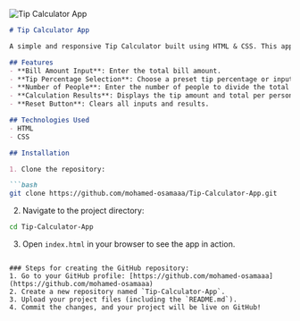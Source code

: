 ![Tip Calculator App](https://github.com/user-attachments/assets/d228ac61-36a4-49c2-a688-08b6ce569c22)




```markdown
# Tip Calculator App

A simple and responsive Tip Calculator built using HTML & CSS. This app allows users to input a bill amount, select a tip percentage, and enter the number of people to split the bill. It then calculates and displays the tip amount and total cost per person.

## Features
- **Bill Amount Input**: Enter the total bill amount.
- **Tip Percentage Selection**: Choose a preset tip percentage or input a custom value.
- **Number of People**: Enter the number of people to divide the total cost.
- **Calculation Results**: Displays the tip amount and total per person.
- **Reset Button**: Clears all inputs and results.

## Technologies Used
- HTML
- CSS

## Installation

1. Clone the repository:

```bash
git clone https://github.com/mohamed-osamaaa/Tip-Calculator-App.git
```

2. Navigate to the project directory:

```bash
cd Tip-Calculator-App
```

3. Open `index.html` in your browser to see the app in action.

```

### Steps for creating the GitHub repository:
1. Go to your GitHub profile: [https://github.com/mohamed-osamaaa](https://github.com/mohamed-osamaaa)
2. Create a new repository named `Tip-Calculator-App`.
3. Upload your project files (including the `README.md`).
4. Commit the changes, and your project will be live on GitHub!
